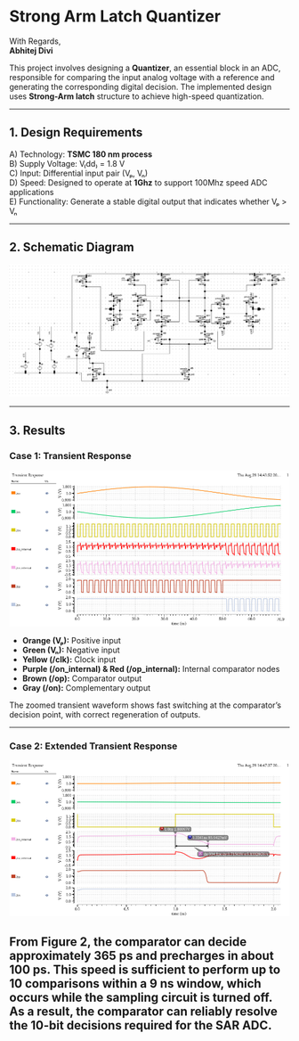 # Strong Arm Latch Quantizer  

With Regards,  
**Abhitej Divi**

This project involves designing a **Quantizer**, an essential block in an ADC, responsible for comparing the input analog voltage with a reference and generating the corresponding digital decision. The implemented design uses **Strong-Arm latch** structure to achieve high-speed quantization.  

---

## 1. Design Requirements  

A) Technology: **TSMC 180 nm process**  
B) Supply Voltage: V₍dd₎ = 1.8 V  
C) Input: Differential input pair (Vₚ, Vₙ)  
D) Speed: Designed to operate at **1Ghz** to support 100Mhz speed ADC applications  
E) Functionality: Generate a stable digital output that indicates whether Vₚ > Vₙ  

---

## 2. Schematic Diagram  

![Quantizer Schematic](https://github.com/abhitejdivi5/Analog-Blocks/blob/7091a1334015cbe741c7df1afca57be6d6aa93ed/quant.png)

---

## 3. Results  

### Case 1: Transient Response

![Quantizer Output 1](https://github.com/abhitejdivi5/Analog-Blocks/blob/7091a1334015cbe741c7df1afca57be6d6aa93ed/quant_out1.png)  

- **Orange (Vₚ):** Positive input  
- **Green (Vₙ):** Negative input  
- **Yellow (/clk):** Clock input  
- **Purple (/on_internal) & Red (/op_internal):** Internal comparator nodes  
- **Brown (/op):** Comparator output  
- **Gray (/on):** Complementary output  

The zoomed transient waveform shows fast switching at the comparator’s decision point, with correct regeneration of outputs.  

---

### Case 2: Extended Transient Response  

![Quantizer Output 2](https://github.com/abhitejdivi5/Analog-Blocks/blob/7091a1334015cbe741c7df1afca57be6d6aa93ed/quant_out_2.png)  


From Figure 2, the comparator can decide approximately 365 ps and precharges in about 100 ps. This speed is sufficient to perform up to 10 comparisons within a 9 ns window, which occurs while the sampling circuit is turned off. As a result, the comparator can reliably resolve the 10-bit decisions required for the SAR ADC.
---

